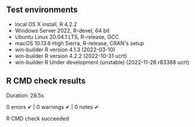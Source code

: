 ## Test environments

-   local OS X install, R 4.2.2
-   Windows Server 2022, R-devel, 64 bit
-   Ubuntu Linux 20.04.1 LTS, R-release, GCC
-   macOS 10.13.6 High Sierra, R-release, CRAN's setup
-   win-builder R version 4.1.3 (2022-03-10)
-   win-builder R version 4.2.2 (2022-10-31 ucrt)
-   win-builder R Under development (unstable) (2022-11-28 r83388 ucrt)

## R CMD check results

Duration: 28.5s

0 errors ✔ | 0 warnings ✔ | 0 notes ✔

R CMD check succeeded

